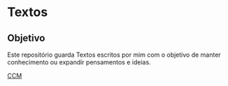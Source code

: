 # Textos

## Objetivo

Este repositório guarda Textos escritos por mim com o objetivo de manter
conhecimento ou expandir pensamentos e ideias.

[CCM](https://github.com/hamiltoncolares/textos/blob/master/ccm.md) 
